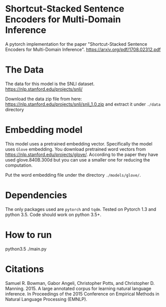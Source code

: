 # Shortcut-Stacked Sentence Encoders for Multi-Domain Inference
A pytorch implementation for the paper "Shortcut-Stacked Sentence Encoders for Multi-Domain Inference".
https://arxiv.org/pdf/1708.02312.pdf

# The Data
The data for this model is the SNLI dataset. 
https://nlp.stanford.edu/projects/snli/

Download the data zip file from here: https://nlp.stanford.edu/projects/snli/snli_1.0.zip
and extract it under `./data` directory

# Embedding model
This model uses a pretrained embedding vector. Specifically the model uses `Glove` embedding. 
You download pretrained word vectors from https://nlp.stanford.edu/projects/glove/.
According to the paper they have used glove.840B.300d but you can use a smaller one for reducing the computation.

Put the word embedding file under the directory `./models/glove/`.

# Dependencies
The only packages used are `pytorch` and `tqdm`.
Tested on Pytorch 1.3 and python 3.5.
Code should work on python 3.5+.


# How to run
python3.5 ./main.py


# Citations
Samuel R. Bowman, Gabor Angeli, Christopher Potts, and Christopher D. Manning. 2015. A large annotated corpus for learning natural language inference. In Proceedings of the 2015 Conference on Empirical Methods in Natural Language Processing (EMNLP).


